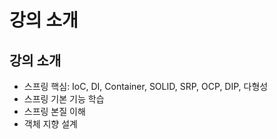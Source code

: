 # 강의 소개

## 강의 소개
- 스프링 핵심: IoC, DI, Container, SOLID, SRP, OCP, DIP, 다형성
- 스프링 기본 기능 학습
- 스프링 본질 이해
- 객체 지향 설계
